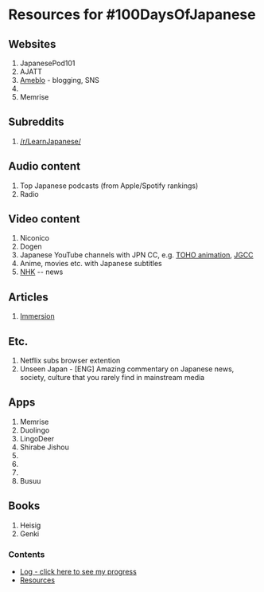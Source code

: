 # Resources for #100DaysOfJapanese

## Websites
1. JapanesePod101
2. AJATT
3. [Ameblo](https://ameblo.jp/) - blogging, SNS
4.
5. Memrise

## Subreddits
1. [/r/LearnJapanese/](https://www.reddit.com/r/LearnJapanese/) 

## Audio content
1. Top Japanese podcasts (from Apple/Spotify rankings)
5. Radio

## Video content
1. Niconico
3. Dogen
4. Japanese YouTube channels with JPN CC, e.g. [TOHO animation](), [JGCC](https://www.youtube.com/channel/UCXrYvk0VbzxxH77QVNpxjyg/videos)
5. Anime, movies etc. with Japanese subtitles
6. [NHK](https://www.nhk.or.jp/) -- news

## Articles
1. [Immersion](https://massimmersionapproach.com/table-of-contents/stage-1/jp-quickstart-guide/)

## Etc.
1. Netflix subs browser extention
2. Unseen Japan - [ENG] Amazing commentary on Japanese news, society, culture that you rarely find in mainstream media

## Apps
1. Memrise
2. Duolingo
3. LingoDeer
4. Shirabe Jishou
5.
6.
7.
8. Busuu

## Books
1. Heisig
2. Genki

### Contents
* [Log - click here to see my progress](log.md)
* [Resources](resources.md)
